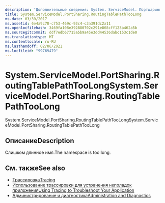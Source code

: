 ```yaml
---
description: 'Дополнительные сведения: System. ServiceModel. Портшаринг. Раутингтаблепастулонг'
title: System.ServiceModel.PortSharing.RoutingTablePathTooLong
ms.date: 03/30/2017
ms.assetid: 6e4a9c78-c753-469c-93c4-c3a391dc2a11
ms.openlocfilehash: 3469fa108e392880702c291e808cff123a462a5b
ms.sourcegitcommit: ddf7edb67715a5b9a45e3dd44536dabc153c1de0
ms.translationtype: MT
ms.contentlocale: ru-RU
ms.lasthandoff: 02/06/2021
ms.locfileid: "99769479"
---
```

# <a name="systemservicemodelportsharingroutingtablepathtoolong"></a><span data-ttu-id="38af3-103">System.ServiceModel.PortSharing.RoutingTablePathTooLong</span><span class="sxs-lookup"><span data-stu-id="38af3-103">System.ServiceModel.PortSharing.RoutingTablePathTooLong</span></span>

<span data-ttu-id="38af3-104">System.ServiceModel.PortSharing.RoutingTablePathTooLong</span><span class="sxs-lookup"><span data-stu-id="38af3-104">System.ServiceModel.PortSharing.RoutingTablePathTooLong</span></span>  
  
## <a name="description"></a><span data-ttu-id="38af3-105">Описание</span><span class="sxs-lookup"><span data-stu-id="38af3-105">Description</span></span>  

 <span data-ttu-id="38af3-106">Слишком длинное имя.</span><span class="sxs-lookup"><span data-stu-id="38af3-106">The namespace is too long.</span></span>  
  
## <a name="see-also"></a><span data-ttu-id="38af3-107">См. также</span><span class="sxs-lookup"><span data-stu-id="38af3-107">See also</span></span>

- [<span data-ttu-id="38af3-108">Трассировка</span><span class="sxs-lookup"><span data-stu-id="38af3-108">Tracing</span></span>](index.md)
- [<span data-ttu-id="38af3-109">Использование трассировки для устранения неполадок приложения</span><span class="sxs-lookup"><span data-stu-id="38af3-109">Using Tracing to Troubleshoot Your Application</span></span>](using-tracing-to-troubleshoot-your-application.md)
- [<span data-ttu-id="38af3-110">Администрирование и диагностика</span><span class="sxs-lookup"><span data-stu-id="38af3-110">Administration and Diagnostics</span></span>](../index.md)
